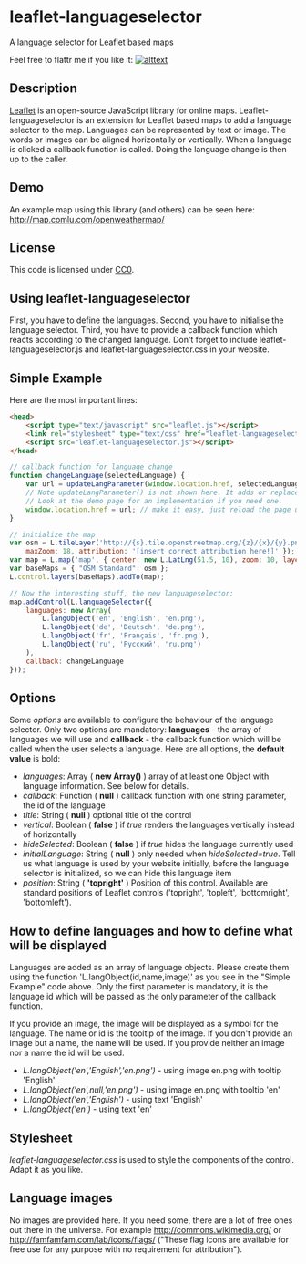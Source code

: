 # leaflet-languageselector

A language selector for Leaflet based maps

Feel free to flattr me if you like it: [![alttext](http://api.flattr.com/button/flattr-badge-large.png)](https://flattr.com/submit/auto?user_id=Kranich&url=https%3A%2F%2Fgithub.com%2Fbuche%2Fleaflet-languageselector)

## Description
[Leaflet](http://leafletjs.com/) is an open-source JavaScript library for online maps. Leaflet-languageselector is an extension for Leaflet based maps to add a language selector to the map. Languages can be represented by text or image. The words or images can be aligned horizontally or vertically. When a language is clicked a callback function is called. Doing the language change is then up to the caller.

## Demo
An example map using this library (and others) can be seen here: http://map.comlu.com/openweathermap/

## License

This code is licensed under [CC0](http://creativecommons.org/publicdomain/zero/1.0/ "Creative Commons Zero - Public Domain").

## Using leaflet-languageselector

First, you have to define the languages. Second, you have to initialise the language selector. Third, you have to provide a callback function which reacts according to the changed language. Don't forget to include leaflet-languageselector.js and leaflet-languageselector.css in your website.

## Simple Example 

Here are the most important lines:

```html
<head>
	<script type="text/javascript" src="leaflet.js"></script>
	<link rel="stylesheet" type="text/css" href="leaflet-languageselector.css" />
	<script src="leaflet-languageselector.js"></script>
</head>
```

```js
// callback function for language change
function changeLanguage(selectedLanguage) {
	var url = updateLangParameter(window.location.href, selectedLanguage);
	// Note updateLangParameter() is not shown here. It adds or replaces the language parameter of the document URL.
	// Look at the demo page for an implementation if you need one.
	window.location.href = url; // make it easy, just reload the page using the changed parameter
}

// initialize the map
var osm = L.tileLayer('http://{s}.tile.openstreetmap.org/{z}/{x}/{y}.png', {
	maxZoom: 18, attribution: '[insert correct attribution here!]' });
var map = L.map('map', { center: new L.LatLng(51.5, 10), zoom: 10, layers: [osm] });
var baseMaps = { "OSM Standard": osm };
L.control.layers(baseMaps).addTo(map);

// Now the interesting stuff, the new languageselector:
map.addControl(L.languageSelector({
	languages: new Array(
		L.langObject('en', 'English', 'en.png'),
		L.langObject('de', 'Deutsch', 'de.png'),
		L.langObject('fr', 'Français', 'fr.png'),
		L.langObject('ru', 'Русский', 'ru.png')
	),
	callback: changeLanguage
}));
```

## Options
Some *options* are available to configure the behaviour of the language selector. Only two options are mandatory: **languages** - the array of languages we will use and **callback** - the callback function which will be called when the user selects a language. Here are all options, the **default value** is bold:

* *languages*: Array ( **new Array()** ) array of at least one Object with language information. See below for details.
* *callback*: Function ( **null** ) callback function with one string parameter, the id of the language
* *title*: String ( **null** ) optional title of the control
* *vertical*: Boolean ( **false** ) if *true* renders the languages vertically instead of horizontally
* *hideSelected*: Boolean ( **false** ) if *true* hides the language currently used
* *initialLanguage*: String ( **null** ) only needed when *hideSelected=true*. Tell us what language is used by your website initially, before the language selector is initialized, so we can hide this language item
* *position*: String ( **'topright'** ) Position of this control. Available are standard positions of Leaflet controls ('topright', 'topleft', 'bottomright', 'bottomleft').

## How to define languages and how to define what will be displayed

Languages are added as an array of language objects. Please create them using the function 'L.langObject(id,name,image)' as you see in the "Simple Example" code above. Only the first parameter is mandatory, it is the language id which will be passed as the only parameter of the callback function.

If you provide an image, the image will be displayed as a symbol for the language. The name or id is the tooltip of the image. If you don't provide an image but a name, the name will be used. If you provide neither an image nor a name the id will be used.

* *L.langObject('en','English','en.png')* - using image en.png with tooltip 'English'
* *L.langObject('en',null,'en.png')* - using image en.png with tooltip 'en'
* *L.langObject('en','English')* - using text 'English'
* *L.langObject('en')* - using text 'en'

## Stylesheet
*leaflet-languageselector.css* is used to style the components of the control. Adapt it as you like.

## Language images
No images are provided here. If you need some, there are a lot of free ones out there in the universe. For example http://commons.wikimedia.org/ or http://famfamfam.com/lab/icons/flags/ ("These flag icons are available for free use for any purpose with no requirement for attribution").

